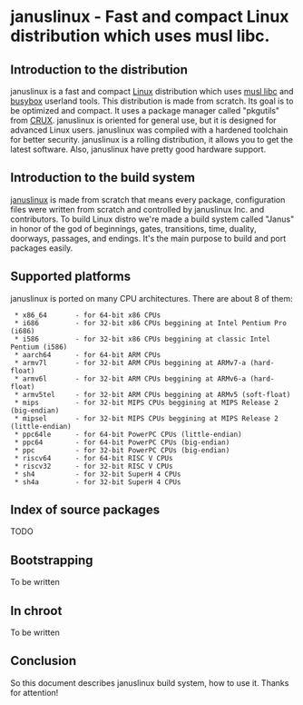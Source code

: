 # januslinux - Fast and compact Linux distribution which uses musl libc.

## Introduction to the distribution
januslinux is a fast and compact [Linux](https://www.kernel.org/) distribution which uses [musl libc](http://www.musl-libc.org/) and [busybox](https://busybox.net/) userland tools. This distribution is made from scratch. Its goal is to be optimized and compact. It uses a package manager called "pkgutils" from [CRUX](https://crux.nu/). januslinux is oriented for general use, but it is designed for advanced Linux users. januslinux was compiled with a hardened toolchain for better security. januslinux is a rolling distribution, it allows you to get the latest software. Also, januslinux have pretty good hardware support.

## Introduction to the build system
[januslinux](https://januslinux.github.io/) is made from scratch that means every package, configuration files were written from scratch and controlled by januslinux Inc. and contributors. To build Linux distro we're made a build system called "Janus" in honor of the god of beginnings, gates, transitions, time, duality, doorways, passages, and endings. It's the main purpose to build and port packages easily.

## Supported platforms
januslinux is ported on many CPU architectures. There are about 8 of them:
```
 * x86_64       - for 64-bit x86 CPUs
 * i686         - for 32-bit x86 CPUs beggining at Intel Pentium Pro (i686)
 * i586         - for 32-bit x86 CPUs beggining at classic Intel Pentium (i586)
 * aarch64      - for 64-bit ARM CPUs
 * armv7l       - for 32-bit ARM CPUs beggining at ARMv7-a (hard-float)
 * armv6l       - for 32-bit ARM CPUs beggining at ARMv6-a (hard-float)
 * armv5tel     - for 32-bit ARM CPUs beggining at ARMv5 (soft-float)
 * mips         - for 32-bit MIPS CPUs beggining at MIPS Release 2 (big-endian)
 * mipsel       - for 32-bit MIPS CPUs beggining at MIPS Release 2 (little-endian)
 * ppc64le      - for 64-bit PowerPC CPUs (little-endian)
 * ppc64        - for 64-bit PowerPC CPUs (big-endian)
 * ppc          - for 32-bit PowerPC CPUs (big-endian)
 * riscv64      - for 64-bit RISC V CPUs
 * riscv32      - for 32-bit RISC V CPUs
 * sh4          - for 32-bit SuperH 4 CPUs
 * sh4a         - for 32-bit SuperH 4 CPUs
```
 
## Index of source packages
TODO

## Bootstrapping
To be written

## In chroot
To be written

## Conclusion
So this document describes januslinux build system, how to use it. Thanks for attention!
